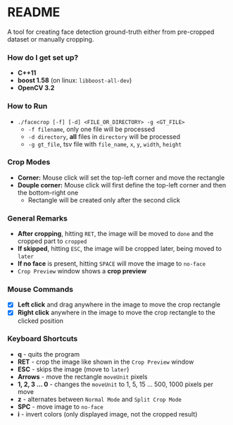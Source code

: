 # README #

A tool for creating face detection ground-truth either from pre-cropped dataset or manually cropping.

### How do I get set up? ###

* **C++11**
* **boost 1.58** (on linux: `libboost-all-dev`)
* **OpenCV 3.2**

### How to Run ###

- `./facecrop [-f] [-d] <FILE_OR_DIRECTORY> -g <GT_FILE>`
	- `-f filename`, only one file will be processed
	- `-d directory`, **all** files in `directory` will be processed
    - `-g gt_file`, tsv file with `file_name`, `x`, `y`, `width`, `height`

### Crop Modes ###

* **Corner:** Mouse click will set the top-left corner and move the rectangle
* **Douple corner:** Mouse click will first define the top-left corner and then the bottom-right one
	* Rectangle will be created only after the second click

### General Remarks ###

- **After cropping**, hitting `RET`, the image will be moved to `done` and the cropped part to `cropped`
- **If skipped**, hitting `ESC`, the image will be cropped later, being moved to `later`
- **If no face** is present, hitting `SPACE` will move the image to `no-face`
- `Crop Preview` window shows a **crop preview**


### Mouse Commands ###

- [x] **Left click** and drag anywhere in the image to move the crop rectangle
- [x] **Right click** anywhere in the image to move the crop rectangle to the clicked position

### Keyboard Shortcuts ###

* **q** - quits the program
* **RET** - crop the image like shown in the `Crop Preview` window
* **ESC** - skips the image (move to `later`)
* **Arrows** - move the rectangle `moveUnit` pixels
* **1, 2, 3 ... 0** - changes the `moveUnit` to 1, 5, 15 ... 500, 1000 pixels per move
* **z** - alternates between `Normal Mode` and `Split Crop Mode`
* **SPC** - move image to `no-face`
* **i** - invert colors (only displayed image, not the cropped result)
